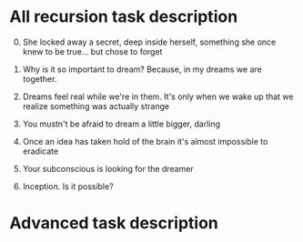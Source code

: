 # All recursion task description
 
0. She locked away a secret, deep inside herself, something she once knew to be true... but chose to forget
 
1. Why is it so important to dream? Because, in my dreams we are together.
 
2. Dreams feel real while we're in them. It's only when we wake up that we realize something was actually strange
 
3. You mustn't be afraid to dream a little bigger, darling
 
4. Once an idea has taken hold of the brain it's almost impossible to eradicate
 
5. Your subconscious is looking for the dreamer
 
6. Inception. Is it possible?

# Advanced task description      
